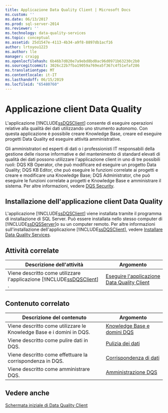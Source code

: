 ```yaml
---
title: Applicazione Data Quality Client | Microsoft Docs
ms.custom: ''
ms.date: 06/13/2017
ms.prod: sql-server-2014
ms.reviewer: ''
ms.technology: data-quality-services
ms.topic: conceptual
ms.assetid: 25d1547e-4113-4b34-a9f8-8897db1acf16
author: lrtoyou1223
ms.author: lle
manager: craigg
ms.openlocfilehash: 6b46b7d020e7a9ebd8bd0ac96d0971b63230c2b0
ms.sourcegitcommit: 3026c22b7fba19059a769ea5f367c4f51efaf286
ms.translationtype: MT
ms.contentlocale: it-IT
ms.lasthandoff: 06/15/2019
ms.locfileid: "65480760"
---
```

# <a name="data-quality-client-application"></a>Applicazione client Data Quality
  L'applicazione [!INCLUDE[ssDQSClient](../includes/ssdqsclient-md.md)] consente di eseguire operazioni relative alla qualità dei dati utilizzando uno strumento autonomo. Con questa applicazione è possibile creare Knowledge Base, creare ed eseguire progetti Data Quality ed eseguire attività amministrative.  
  
 Gli amministratori ed esperti di dati o i professionisti IT responsabili della gestione delle risorse informative e del mantenimento di standard elevati di qualità dei dati possono utilizzare l'applicazione client in uno di tre possibili ruoli: DQS KB Operator, che può modificare ed eseguire un progetto Data Quality; DQS KB Editor, che può eseguire le funzioni correlate ai progetti e creare e modificare una Knowledge Base; DQS Administrator, che può eseguire le funzioni correlate a progetti e Knowledge Base e amministrare il sistema. Per altre informazioni, vedere [DQS Security](../../2014/data-quality-services/dqs-security.md).  
  
## <a name="installing-the-data-quality-client-application"></a>Installazione dell'applicazione client Data Quality  
 L'applicazione [!INCLUDE[ssDQSClient](../includes/ssdqsclient-md.md)] viene installata tramite il programma di installazione di SQL Server. Può essere installata nello stesso computer di [!INCLUDE[ssDQSServer](../includes/ssdqsserver-md.md)]o su un computer remoto. Per altre informazioni sull'installazione dell'applicazione [!INCLUDE[ssDQSClient](../includes/ssdqsclient-md.md)], vedere [Installare Data Quality Services](install-windows/install-data-quality-services.md).  
  
## <a name="related-tasks"></a>Attività correlate  
  
|Descrizione dell'attività|Argomento|  
|----------------------|-----------|  
|Viene descritto come utilizzare l'applicazione [!INCLUDE[ssDQSClient](../includes/ssdqsclient-md.md)] .|[Eseguire l'applicazione Data Quality Client](../../2014/data-quality-services/run-the-data-quality-client-application.md)|  
  
## <a name="related-content"></a>Contenuto correlato  
  
|Descrizione del contenuto|Argomento|  
|-------------------------|-----------|  
|Viene descritto come utilizzare le Knowledge Base e i domini in DQS.|[Knowledge Base e domini DQS](../../2014/data-quality-services/dqs-knowledge-bases-and-domains.md)|  
|Viene descritto come pulire dati in DQS.|[Pulizia dei dati](../../2014/data-quality-services/data-cleansing.md)|  
|Viene descritto come effettuare la corrispondenza in DQS.|[Corrispondenza di dati](../../2014/data-quality-services/data-matching.md)|  
|Viene descritto come amministrare DQS.|[Amministrazione DQS](../../2014/data-quality-services/dqs-administration.md)|  
  
## <a name="see-also"></a>Vedere anche  
 [Schermata iniziale di Data Quality Client](../../2014/data-quality-services/data-quality-client-home-screen.md)  
  
  
